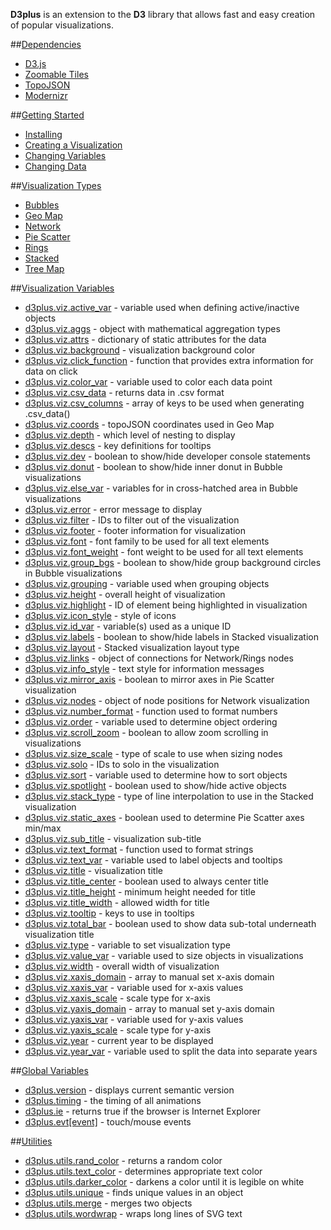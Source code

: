 **D3plus** is an extension to the **D3** library that allows fast and easy creation of popular visualizations.

##[Dependencies](wiki/Dependencies)
* [D3.js](wiki/Dependencies#wiki-d3)
* [Zoomable Tiles](wiki/Dependencies#wiki-tiles)
* [TopoJSON](wiki/Dependencies#wiki-topojson)
* [Modernizr](wiki/Dependencies#wiki-modernizr)

##[Getting Started](wiki/Getting-Started)
* [Installing](wiki/Getting-Started#installing)
* [Creating a Visualization](wiki/Getting-Started#wiki-viz)
* [Changing Variables](wiki/Getting-Started#wiki-variables)
* [Changing Data](wiki/Getting-Started#wiki-data)

##[Visualization Types](wiki/Visualization-Types)
* [Bubbles](wiki/Visualization-Types#wiki-bubbles)
* [Geo Map](wiki/Visualization-Types#wiki-geo_map)
* [Network](wiki/Visualization-Types#wiki-network)
* [Pie Scatter](wiki/Visualization-Types#wiki-pie_scatter)
* [Rings](wiki/Visualization-Types#wiki-rings)
* [Stacked](wiki/Visualization-Types#wiki-stacked)
* [Tree Map](wiki/Visualization-Types#wiki-tree_map)

##[Visualization Variables](wiki/Visualization-Variables)
* [d3plus.viz.active_var](wiki/Visualization-Variables#wiki-active_var) - variable used when defining active/inactive objects
* [d3plus.viz.aggs](wiki/Visualization-Variables#wiki-aggs) - object with mathematical aggregation types
* [d3plus.viz.attrs](wiki/Visualization-Variables#wiki-attrs) - dictionary of static attributes for the data
* [d3plus.viz.background](wiki/Visualization-Variables#wiki-background) - visualization background color
* [d3plus.viz.click_function](wiki/Visualization-Variables#wiki-click_function) - function that provides extra information for data on click
* [d3plus.viz.color_var](wiki/Visualization-Variables#wiki-color_var) - variable used to color each data point
* [d3plus.viz.csv_data](wiki/Visualization-Variables#wiki-csv_data) - returns data in .csv format
* [d3plus.viz.csv_columns](wiki/Visualization-Variables#wiki-csv_columns) - array of keys to be used when generating .csv_data()
* [d3plus.viz.coords](wiki/Visualization-Variables#wiki-coords) - topoJSON coordinates used in Geo Map
* [d3plus.viz.depth](wiki/Visualization-Variables#wiki-depth) - which level of nesting to display
* [d3plus.viz.descs](wiki/Visualization-Variables#wiki-descs) - key definitions for tooltips
* [d3plus.viz.dev](wiki/Visualization-Variables#wiki-dev) - boolean to show/hide developer console statements
* [d3plus.viz.donut](wiki/Visualization-Variables#wiki-donut) - boolean to show/hide inner donut in Bubble visualizations
* [d3plus.viz.else_var](wiki/Visualization-Variables#wiki-else_var) - variables for in cross-hatched area in Bubble visualizations
* [d3plus.viz.error](wiki/Visualization-Variables#wiki-error) - error message to display
* [d3plus.viz.filter](wiki/Visualization-Variables#wiki-filter) - IDs to filter out of the visualization
* [d3plus.viz.footer](wiki/Visualization-Variables#wiki-footer) - footer information for visualization
* [d3plus.viz.font](wiki/Visualization-Variables#wiki-font) - font family to be used for all text elements
* [d3plus.viz.font_weight](wiki/Visualization-Variables#wiki-font_weight) - font weight to be used for all text elements
* [d3plus.viz.group_bgs](wiki/Visualization-Variables#wiki-group_bgs) - boolean to show/hide group background circles in Bubble visualizations
* [d3plus.viz.grouping](wiki/Visualization-Variables#wiki-grouping) - variable used when grouping objects
* [d3plus.viz.height](wiki/Visualization-Variables#wiki-height) - overall height of visualization
* [d3plus.viz.highlight](wiki/Visualization-Variables#wiki-highlight) - ID of element being highlighted in visualization
* [d3plus.viz.icon_style](wiki/Visualization-Variables#wiki-icon_style) - style of icons
* [d3plus.viz.id_var](wiki/Visualization-Variables#wiki-id_var) - variable(s) used as a unique ID
* [d3plus.viz.labels](wiki/Visualization-Variables#wiki-labels) - boolean to show/hide labels in Stacked visualization
* [d3plus.viz.layout](wiki/Visualization-Variables#wiki-layout) - Stacked visualization layout type
* [d3plus.viz.links](wiki/Visualization-Variables#wiki-links) - object of connections for Network/Rings nodes
* [d3plus.viz.info_style](wiki/Visualization-Variables#wiki-info_style) - text style for information messages
* [d3plus.viz.mirror_axis](wiki/Visualization-Variables#wiki-mirror_axis) - boolean to mirror axes in Pie Scatter visualization
* [d3plus.viz.nodes](wiki/Visualization-Variables#wiki-nodes) - object of node positions for Network visualization
* [d3plus.viz.number_format](wiki/Visualization-Variables#wiki-number_format) - function used to format numbers
* [d3plus.viz.order](wiki/Visualization-Variables#wiki-order) - variable used to determine object ordering
* [d3plus.viz.scroll_zoom](wiki/Visualization-Variables#wiki-scroll_zoom) - boolean to allow zoom scrolling in visualizations
* [d3plus.viz.size_scale](wiki/Visualization-Variables#wiki-size_scale) - type of scale to use when sizing nodes
* [d3plus.viz.solo](wiki/Visualization-Variables#wiki-solo) - IDs to solo in the visualization
* [d3plus.viz.sort](wiki/Visualization-Variables#wiki-sort) - variable used to determine how to sort objects
* [d3plus.viz.spotlight](wiki/Visualization-Variables#wiki-spotlight) - boolean used to show/hide active objects
* [d3plus.viz.stack_type](wiki/Visualization-Variables#wiki-stack_type) - type of line interpolation to use in the Stacked visualization
* [d3plus.viz.static_axes](wiki/Visualization-Variables#wiki-static_axes) - boolean used to determine Pie Scatter axes min/max
* [d3plus.viz.sub_title](wiki/Visualization-Variables#wiki-sub_title) - visualization sub-title
* [d3plus.viz.text_format](wiki/Visualization-Variables#wiki-text_format) - function used to format strings
* [d3plus.viz.text_var](wiki/Visualization-Variables#wiki-text_var) - variable used to label objects and tooltips
* [d3plus.viz.title](wiki/Visualization-Variables#wiki-title) - visualization title
* [d3plus.viz.title_center](wiki/Visualization-Variables#wiki-title_center) - boolean used to always center title
* [d3plus.viz.title_height](wiki/Visualization-Variables#wiki-title_height) - minimum height needed for title
* [d3plus.viz.title_width](wiki/Visualization-Variables#wiki-title_width) - allowed width for title
* [d3plus.viz.tooltip](wiki/Visualization-Variables#wiki-tooltip) - keys to use in tooltips
* [d3plus.viz.total_bar](wiki/Visualization-Variables#wiki-total_bar) - boolean used to show data sub-total underneath visualization title
* [d3plus.viz.type](wiki/Visualization-Variables#wiki-type) - variable to set visualization type
* [d3plus.viz.value_var](wiki/Visualization-Variables#wiki-value_var) - variable used to size objects in visualizations
* [d3plus.viz.width](wiki/Visualization-Variables#wiki-width) - overall width of visualization
* [d3plus.viz.xaxis_domain](wiki/Visualization-Variables#wiki-xaxis_domain) - array to manual set x-axis domain
* [d3plus.viz.xaxis_var](wiki/Visualization-Variables#wiki-xaxis_var) - variable used for x-axis values
* [d3plus.viz.xaxis_scale](wiki/Visualization-Variables#wiki-xaxis_scale) - scale type for x-axis
* [d3plus.viz.yaxis_domain](wiki/Visualization-Variables#wiki-yaxis_domain) - array to manual set y-axis domain
* [d3plus.viz.yaxis_var](wiki/Visualization-Variables#wiki-yaxis_var) - variable used for y-axis values
* [d3plus.viz.yaxis_scale](wiki/Visualization-Variables#wiki-yaxis_scale) - scale type for y-axis
* [d3plus.viz.year](wiki/Visualization-Variables#wiki-year) - current year to be displayed
* [d3plus.viz.year_var](wiki/Visualization-Variables#wiki-year_var) - variable used to split the data into separate years

##[Global Variables](wiki/Global-Variables)
* [d3plus.version](wiki/Global-Variables#wiki-version) - displays current semantic version
* [d3plus.timing](wiki/Global-Variables#wiki-timing) - the timing of all animations
* [d3plus.ie](wiki/Global-Variables#wiki-ie) - returns true if the browser is Internet Explorer
* [d3plus.evt[event]](wiki/Global-Variables#wiki-evt) - touch/mouse events

##[Utilities](wiki/Utilities)
* [d3plus.utils.rand_color](wiki/Utilities#wiki-rand_color) - returns a random color
* [d3plus.utils.text_color](wiki/Utilities#wiki-text_color) - determines appropriate text color
* [d3plus.utils.darker_color](wiki/Utilities#wiki-darker_color) - darkens a color until it is legible on white
* [d3plus.utils.unique](wiki/Utilities#wiki-uniques) - finds unique values in an object
* [d3plus.utils.merge](wiki/Utilities#wiki-merge) - merges two objects
* [d3plus.utils.wordwrap](wiki/Utilities#wiki-wordwrap) - wraps long lines of SVG text
